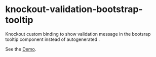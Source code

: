knockout-validation-bootstrap-tooltip
=====================================

Knockout custom binding to show validation message in the bootsrap tooltip component instead of autogenerated <span>.

See the [Demo](http://tov-novoseltsev.github.io/knockout-validation-bootstrap-tooltip/).
